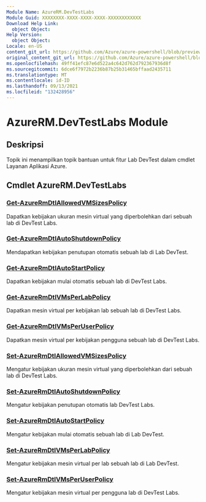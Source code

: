 ```yaml
---
Module Name: AzureRM.DevTestLabs
Module Guid: XXXXXXXX-XXXX-XXXX-XXXX-XXXXXXXXXXXX
Download Help Link:
  object Object: 
Help Version:
  object Object: 
Locale: en-US
content_git_url: https://github.com/Azure/azure-powershell/blob/preview/src/ResourceManager/DevTestLabs/Commands.DevTestLabs/help/AzureRM.DevTestLabs.md
original_content_git_url: https://github.com/Azure/azure-powershell/blob/preview/src/ResourceManager/DevTestLabs/Commands.DevTestLabs/help/AzureRM.DevTestLabs.md
ms.openlocfilehash: 49ff41efc87e6d522a4c642d762d792367936d8f
ms.sourcegitcommit: 6dce6f7972b2236b87b25b31465bffaad2435711
ms.translationtype: MT
ms.contentlocale: id-ID
ms.lasthandoff: 09/13/2021
ms.locfileid: "132428956"
---
```

# AzureRM.DevTestLabs Module
## Deskripsi
Topik ini menampilkan topik bantuan untuk fitur Lab DevTest dalam cmdlet Layanan Aplikasi Azure.

## Cmdlet AzureRM.DevTestLabs
### [Get-AzureRmDtlAllowedVMSizesPolicy](Get-AzureRmDtlAllowedVMSizesPolicy.md)
Dapatkan kebijakan ukuran mesin virtual yang diperbolehkan dari sebuah lab di DevTest Labs.

### [Get-AzureRmDtlAutoShutdownPolicy](Get-AzureRmDtlAutoShutdownPolicy.md)
Mendapatkan kebijakan penutupan otomatis sebuah lab di Lab DevTest.

### [Get-AzureRmDtlAutoStartPolicy](Get-AzureRmDtlAutoStartPolicy.md)
Dapatkan kebijakan mulai otomatis sebuah lab di DevTest Labs.

### [Get-AzureRmDtlVMsPerLabPolicy](Get-AzureRmDtlVMsPerLabPolicy.md)
Dapatkan mesin virtual per kebijakan lab sebuah lab di DevTest Labs.

### [Get-AzureRmDtlVMsPerUserPolicy](Get-AzureRmDtlVMsPerUserPolicy.md)
Dapatkan mesin virtual per kebijakan pengguna sebuah lab di DevTest Labs.

### [Set-AzureRmDtlAllowedVMSizesPolicy](Set-AzureRmDtlAllowedVMSizesPolicy.md)
Mengatur kebijakan ukuran mesin virtual yang diperbolehkan dari sebuah lab di DevTest Labs.

### [Set-AzureRmDtlAutoShutdownPolicy](Set-AzureRmDtlAutoShutdownPolicy.md)
Mengatur kebijakan penutupan otomatis lab DevTest Labs.

### [Set-AzureRmDtlAutoStartPolicy](Set-AzureRmDtlAutoStartPolicy.md)
Mengatur kebijakan mulai otomatis sebuah lab di Lab DevTest.

### [Set-AzureRmDtlVMsPerLabPolicy](Set-AzureRmDtlVMsPerLabPolicy.md)
Mengatur kebijakan mesin virtual per lab sebuah lab di Lab DevTest.

### [Set-AzureRmDtlVMsPerUserPolicy](Set-AzureRmDtlVMsPerUserPolicy.md)
Mengatur kebijakan mesin virtual per pengguna lab di DevTest Labs.

